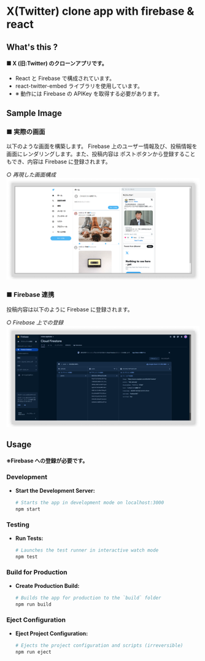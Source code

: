 # X(Twitter) clone app with firebase & react

## What's this ?

#### ■ X (旧:Twitter) のクローンアプリです。

- React と Firebase で構成されています。
- react-twitter-embed ライブラリを使用しています。
- ※ 動作には Firebase の APIKey を取得する必要があります。

## Sample Image

### ■ 実際の画面

以下のような画面を構築します。
Firebase 上のユーザー情報及び、投稿情報を画面にレンダリングします。また、投稿内容は ポストボタンから登録することもでき、内容は Firebase に登録されます。

_○ 再現した画面構成_
![SampleView](/docs/images/view.png)

### ■ Firebase 連携

投稿内容は以下のように Firebase に登録されます。

_○ Firebase 上での登録_
![firebaseview](/docs/images/firebase.png)

## Usage

#### ※Firebase への登録が必要です。

### Development

- **Start the Development Server:**
  ```bash
  # Starts the app in development mode on localhost:3000
  npm start
  ```

### Testing

- **Run Tests:**
  ```bash
  # Launches the test runner in interactive watch mode
  npm test
  ```

### Build for Production

- **Create Production Build:**
  ```bash
  # Builds the app for production to the `build` folder
  npm run build
  ```

### Eject Configuration

- **Eject Project Configuration:**
  ```bash
  # Ejects the project configuration and scripts (irreversible)
  npm run eject
  ```

